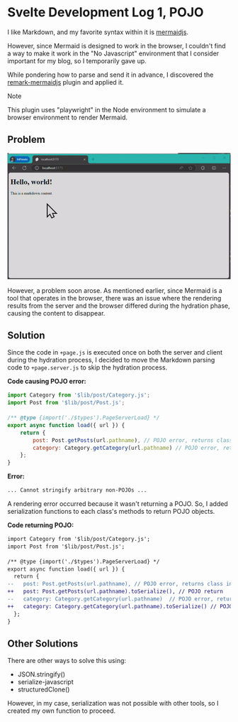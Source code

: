 # Svelte Development Log 1, POJO

I like Markdown, and my favorite syntax within it is [mermaidjs](https://mermaid.js.org/).

However, since Mermaid is designed to work in the browser, I couldn't find a way to make it work in the "No Javascript" environment that I consider important for my blog, so I temporarily gave up.

While pondering how to parse and send it in advance, I discovered the [remark-mermaidjs](https://github.com/remcohaszing/remark-mermaidjs) plugin and applied it.

> [!note]
> This plugin uses "playwright" in the Node environment to simulate a browser environment to render Mermaid.

## Problem

![Mermaid results disappear during hydration process](/static/resources/record-2024-08-11-201239.gif)

However, a problem soon arose. As mentioned earlier, since Mermaid is a tool that operates in the browser, there was an issue where the rendering results from the server and the browser differed during the hydration phase, causing the content to disappear.

## Solution

Since the code in `+page.js` is executed once on both the server and client during the hydration process, I decided to move the Markdown parsing code to `+page.server.js` to skip the hydration process.

**Code causing POJO error:**

```js
import Category from '$lib/post/Category.js';
import Post from '$lib/post/Post.js';

/** @type {import('./$types').PageServerLoad} */
export async function load({ url }) {
	return {
		post: Post.getPosts(url.pathname), // POJO error, returns class instance
		category: Category.getCategory(url.pathname) // POJO error, returns class instance
	};
}
```

**Error:**

```sh
... Cannot stringify arbitrary non-POJOs ...
```

A rendering error occurred because it wasn't returning a POJO. So, I added serialization functions to each class's methods to return POJO objects.

**Code returning POJO:**

```diff
import Category from '$lib/post/Category.js';
import Post from '$lib/post/Post.js';

/** @type {import('./$types').PageServerLoad} */
export async function load({ url }) {
  return {
--   post: Post.getPosts(url.pathname), // POJO error, returns class instance
++   post: Post.getPosts(url.pathname).toSerialize(), // POJO return
--   category: Category.getCategory(url.pathname)  // POJO error, returns class instance
++   category: Category.getCategory(url.pathname).toSerialize() // POJO return
  };
}
```

## Other Solutions

There are other ways to solve this using:
- JSON.stringify()
- serialize-javascript
- structuredClone()

However, in my case, serialization was not possible with other tools, so I created my own function to proceed.
